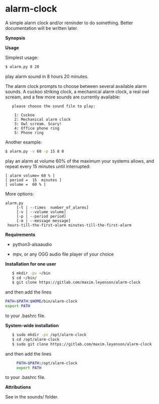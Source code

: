 # alarm-clock

A simple alarm clock and/or reminder to do something. Better documentation will be
written later.

**Synopsis**

**Usage**

Simplest usage:

```bash
$ alarm.py 8 20
```
play alarm sound in 8 hours 20 minutes.

The alarm clock prompts to choose between several available alarm sounds. 
A cuckoo striking clock, a mechanical alarm clock, a real owl scream, and a few
more sounds are currently available:

```
   please choose the sound file to play: 
 
    1: Cuckoo
    2: Mechanical alarm clock
    3: Owl scream. Scary!
    4: Office phone ring
    5: Phone ring 
```

Another example:

```bash
$ alarm.py -v 60 -p 15 8 0
```

play an alarm at volume 60% of the maximum your systems allows, and
repeat every 15 minutes until interrupted:

```
[ alarm volume= 60 % ]
[ period =  15  minutes ]
[ volume =  60 % ]
```

More options:

```
alarm.py  
     [-t | --times  number_of_alarms] 
     [-v | --volume volume] 
     [-p | --period period] 
     [-m | --message message] 
 hours-till-the-first-alarm minutes-till-the-first-alarm 
```

**Requirements**

   * python3-alsaaudio

   * mpv, or any OGG audio file player of your choice

**Installation for one user**
```bash
   $ mkdir -pv ~/bin
   $ cd ~/bin/
   $ git clone https://gitlab.com/maxim.leyenson/alarm-clock
```

and then add the lines

   ```bash
   PATH=$PATH:$HOME/bin/alarm-clock
   export PATH
   ```
to your .bashrc file.


**System-wide installation**

```bash
   $ sudo mkdir -pv /opt/alarm-clock
   $ cd /opt/alarm-clock
   $ sudo git clone https://gitlab.com/maxim.leyenson/alarm-clock
```

and then add the lines

   ```bash
        PATH=$PATH:/opt/alarm-clock
        export PATH
   ```
to your .bashrc file.


**Attributions**

See in the sounds/ folder.

